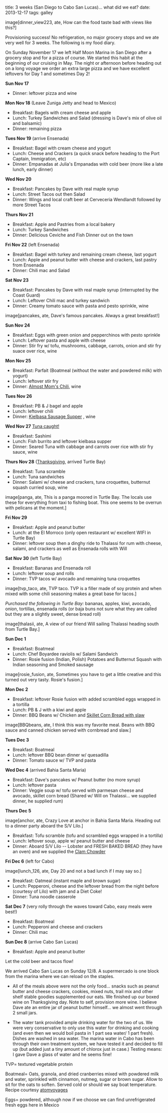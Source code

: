 title: 3 weeks (San Diego to Cabo San Lucas)... what did we eat?
date: 2013-12-17
tags: galley


image[dinner_view223, ate, How can the food taste bad with views like this?]  


Provisioning success!  No refrigeration, no major grocery stops and we ate very
well for 3 weeks.  The following is my food diary.

On Sunday November 17 we left Half Moon Marina in San Diego after a grocery stop
and for a pizza of course.  We started this habit at the beginning of our
cruising in May.  The night or afternoon before heading out on a long voyage we
order an extra large pizza and we have excellent leftovers for Day 1 and
sometimes Day 2!


__Sun Nov 17__

* Dinner: leftover pizza and wine

__Mon Nov 18__ (Leave Zuniga Jetty and head to Mexico)

* Breakfast:  Bagels with cream cheese and apple
* Lunch:  Turkey Sandwiches and Salad (dressing is Dave's mix of olive oil and balsamic)
* Dinner:  remaining pizza

__Tues Nov 19__ (arrive Ensenada)

* Breakfast:  Bagel with cream cheese and yogurt
* Lunch: Cheese and Crackers (a quick snack before heading to the Port Captain, Immigration, etc)
* Dinner:  Empanadas at Julia's Empanadas with cold beer (more like a late lunch, early dinner)

__Wed Nov 20__

* Breakfast: Pancakes by Dave with real maple syrup
* Lunch:  Street Tacos out then Salad 
* Dinner:  Wings and local craft beer at Cerveceria Wendlandt followed by more Street Tacos

__Thurs Nov 21__

* Breakfast:  Apple and Pastries from a local bakery
* Lunch:  Turkey Sandwiches
* Dinner: Delicious Ceviche and Fish Dinner out on the town

__Fri Nov 22__ (left Ensenada)

* Breakfast: Bagel with turkey and remaining cream cheese, last yogurt
* Lunch:  Apple and peanut butter with cheese and crackers, last pastry from Ensenada
* Dinner: Chili mac and Salad

__Sat Nov 23__

* Breakfast:  Pancakes by Dave with real maple syrup (interrupted by the Coast Guard) 
* Lunch:  Leftover Chili mac and turkey sandwich
* Dinner: Creamy tomato sauce with pasta and pesto sprinkle, wine

image[pancakes, ate, Dave's famous pancakes.  Always a great breakfast!]

__Sun Nov 24__

* Breakfast: Eggs with green onion and pepperchinos with pesto sprinkle
* Lunch:  Leftover pasta and apple with cheese
* Dinner: Stir fry w/ tofu, mushrooms, cabbage, carrots, onion and stir fry suace over rice, wine

__Mon Nov 25__

* Breakfast: Parfait (Boatmeal (without the water and powdered milk) with yogurt)
* Lunch:  leftover stir fry
* Dinner: [Almost Mom's Chili](2013-08-01_Fresh_vs_Canned_and_Dried.html), wine

__Tues Nov 26__

* Breakfast: PB & J bagel and apple
* Lunch:  leftover chili
* Dinner: [Kielbasa Sausage Supper](2013-08-09_If_I_Only_Had_One_Pot.html) , wine

__Wed Nov 27__  [Tuna caught!](2013-12-01_Tuna_for_breakfast__tuna_for_lunch__tuna_for_dinner_____and_again.html)

* Breakfast:  Sashimi
* Lunch:  Fish burrito and leftover kielbasa supper
* Dinner: Seared Tuna with cabbage and carrots over rice with stir fry sauce, wine

__Thurs Nov 28__  ([Thanksgiving](2013-11-29_Thanksgiving_Feast_on_the_Crazy_Love.html), arrived Turtle Bay)

* Breakfast: Tuna scramble
* Lunch:  Tuna sandwiches
* Dinner: Salami w/ cheese and crackers, tuna croquettes, butternut squash curried soup, wine

image[panga, ate, This is a panga moored in Turtle Bay.  The locals use these for everything from taxi to fishing boat. This one seems to be overrun with pelicans at the moment.]


__Fri Nov 29__

* Breakfast: Apple and peanut butter
* Lunch:  at the El Morroco (only open restaurant w/ excellent WIFI in Turtle Bay)
* Dinner: leftover soup then a dinghy ride to Thalassi for rum with cheese, salami, and crackers as well as Ensenada rolls with Will

__Sat Nov 30__ (left Turtle Bay)

* Breakfast: Bananas and Ensenada roll
* Lunch:  leftover soup and rolls
* Dinner: TVP tacos w/ avocado and remaining tuna croquettes

image[tvp_taco, ate, TVP taco.  TVP is a filler made of soy protein and when mixed with some chili seasoning makes a great base for tacos.]

_Purchased the following in Turtle Bay:_  bananas, apples, kiwi, avocado, onion, tortillas, ensenada rolls (or baja buns not sure what they are called but they are a slightly sweet, dense bread roll)

image[thalasii, ate, A view of our friend Will sailing Thalassi heading south from Turtle Bay.] 

__Sun Dec 1__

* Breakfast: Boatmeal
* Lunch: Chef Boyardee raviolis w/ Salami Sandwich
* Dinner: Rosie fusion (Indian, Polish)  Potatoes and Butternut Squash with Indian seasoning and Smoked sausage

image[rosie_fusion, ate, Sometimes you have to get a little creative and this turned out very tasty. Rosie's fusion.]

__Mon Dec 2__

* Breakfast: leftover Rosie fusion with added scrambled eggs wrapped in a tortilla
* Lunch:  PB & J with a kiwi and apple
* Dinner: BBQ Beans w/ Chicken and [Skillet Corn Bread with slaw](2013-09-12.2_Slaw_and_Cornbread_.html) 

image[BBQbeans, ate, I think this was my favorite meal.  Beans with BBQ sauce and canned chicken served with cornbread and slaw.] 


__Tues Dec 3__

* Breakfast: Boatmeal
* Lunch:  leftover BBQ bean dinner w/ quesadilla
* Dinner: Tomato sauce w/ TVP and pasta

__Wed Dec 4__ (arrived Bahia Santa Maria)
  
* Breakfast: Dave's pancakes w/ Peanut butter (no more syrup)
* Lunch:  leftover pasta
* Dinner: Veggie soup w/ tofu served with parmesan cheese and avocado, skillet corn bread (Shared w/ Will on Thalassi... we supplied dinner, he supplied rum)

__Thurs Dec 5__

image[anchor, ate,  Crazy Love at anchor in Bahia Santa Maria. Heading out to a dinner party aboard the S/V Lilo.] 

* Breakfast: Tofu scramble  (tofu and scrambled eggs wrapped in a tortilla)
* Lunch: leftover soup, apple w/ peanut butter and cheese
* Dinner: Aboard S/V Lilo -- Lobster and FRESH BAKED BREAD (they have an oven) and we supplied the [Clam Chowder](2013-08-11_Chowder_.html)

__Fri Dec 6__ (left for Cabo)

image[lunch_126, ate, Day 20 and not a bad lunch if I may say so.]

* Breakfast: Oatmeal (instant maple and brown sugar)
* Lunch:  Pepperoni, cheese and the leftover bread from the night before (courtesy of Lilo) with jam and a Diet Coke!
* Dinner: Tuna noodle casserole

__Sat Dec 7__  (very rolly through the waves toward Cabo, easy meals were best!)

* Breakfast: Boatmeal
* Lunch: Pepperoni and cheese and crackers
* Dinner: Chili mac

__Sun Dec 8__ (arrive Cabo San Lucas)

* Breakfast: Apple and peanut butter

Let the cold beer and tacos flow!

We arrived Cabo San Lucas on Sunday 12/8.  A supermercado is one block from the marina where
we can reload on the staples. 

- All of the meals above were not the only food... snacks such as peanut butter
and cheese crackers, cookies, mixed nuts, trail mix and other shelf stable
goodies supplemented our eats.  We finished up our boxed wine on Thanksgiving
day.  Note to self, provision more wine. I believe Dave ate an entire jar of peanut
butter himself... we almost went through 2 small jars.

- The water tank provided ample drinking water for the two of us.  We were
very conservative to only use this water for drinking and cooking (and even then
we would boil pasta in 1 part sea water/ 1 part fresh).  Dishes are washed in
sea water.   The marina water in Cabo has been through their own treatment
system, we have tested it and decided to fill up (but added just a tiny amount
of chlorox just in case.)  Testing means:  I gave Dave a glass of water and he seems fine!


TVP= textured vegetable protein

Boatmeal=  Oats, granola, and dried cranberries mixed with powdered milk and water, sprinkled with cinnamon, nutmeg, sugar or brown sugar.  Allow to sit for the oats to soften.  Served cold or should we say boat temperature.  Recipe courtesy [atomvoyages](http://www.atomvoyages.com/planning/recipes-and-provisioning.html)

Eggs= powdered, although now if we choose we can find unrefrigerated fresh eggs here in Mexico